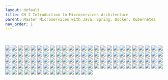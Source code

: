 ```yaml
---
layout: default
title: CH 1 Introduction to Microservices Architecture
parent: Master Microservices with Java, Spring, Docker, Kubernetes
nav_order: 1
---
```


<br>


![](/images/Master+Microservices+with+Spring,+Docker,+Kubernetes-page-001.jpg)
![](/images/Master+Microservices+with+Spring,+Docker,+Kubernetes-page-002.jpg)
![](/images/Master+Microservices+with+Spring,+Docker,+Kubernetes-page-003.jpg)
![](/images/Master+Microservices+with+Spring,+Docker,+Kubernetes-page-004.jpg)
![](/images/Master+Microservices+with+Spring,+Docker,+Kubernetes-page-005.jpg)
![](/images/Master+Microservices+with+Spring,+Docker,+Kubernetes-page-006.jpg)
![](/images/Master+Microservices+with+Spring,+Docker,+Kubernetes-page-007.jpg)
![](/images/Master+Microservices+with+Spring,+Docker,+Kubernetes-page-008.jpg)
![](/images/Master+Microservices+with+Spring,+Docker,+Kubernetes-page-009.jpg)
![](/images/Master+Microservices+with+Spring,+Docker,+Kubernetes-page-010.jpg)
![](/images/Master+Microservices+with+Spring,+Docker,+Kubernetes-page-011.jpg)
![](/images/Master+Microservices+with+Spring,+Docker,+Kubernetes-page-012.jpg)
![](/images/Master+Microservices+with+Spring,+Docker,+Kubernetes-page-013.jpg)
![](/images/Master+Microservices+with+Spring,+Docker,+Kubernetes-page-014.jpg)
![](/images/Master+Microservices+with+Spring,+Docker,+Kubernetes-page-015.jpg)
![](/images/Master+Microservices+with+Spring,+Docker,+Kubernetes-page-016.jpg)
![](/images/Master+Microservices+with+Spring,+Docker,+Kubernetes-page-017.jpg)
![](/images/Master+Microservices+with+Spring,+Docker,+Kubernetes-page-018.jpg)
![](/images/Master+Microservices+with+Spring,+Docker,+Kubernetes-page-019.jpg)
![](/images/Master+Microservices+with+Spring,+Docker,+Kubernetes-page-020.jpg)
![](/images/Master+Microservices+with+Spring,+Docker,+Kubernetes-page-021.jpg)
![](/images/Master+Microservices+with+Spring,+Docker,+Kubernetes-page-022.jpg)
![](/images/Master+Microservices+with+Spring,+Docker,+Kubernetes-page-023.jpg)
![](/images/Master+Microservices+with+Spring,+Docker,+Kubernetes-page-024.jpg)
![](/images/Master+Microservices+with+Spring,+Docker,+Kubernetes-page-025.jpg)
![](/images/Master+Microservices+with+Spring,+Docker,+Kubernetes-page-026.jpg)
![](/images/Master+Microservices+with+Spring,+Docker,+Kubernetes-page-027.jpg)
![](/images/Master+Microservices+with+Spring,+Docker,+Kubernetes-page-028.jpg)
![](/images/Master+Microservices+with+Spring,+Docker,+Kubernetes-page-029.jpg)
![](/images/Master+Microservices+with+Spring,+Docker,+Kubernetes-page-030.jpg)
![](/images/Master+Microservices+with+Spring,+Docker,+Kubernetes-page-031.jpg)
![](/images/Master+Microservices+with+Spring,+Docker,+Kubernetes-page-032.jpg)
![](/images/Master+Microservices+with+Spring,+Docker,+Kubernetes-page-033.jpg)
![](/images/Master+Microservices+with+Spring,+Docker,+Kubernetes-page-034.jpg)
![](/images/Master+Microservices+with+Spring,+Docker,+Kubernetes-page-035.jpg)
![](/images/Master+Microservices+with+Spring,+Docker,+Kubernetes-page-036.jpg)
![](/images/Master+Microservices+with+Spring,+Docker,+Kubernetes-page-037.jpg)
![](/images/Master+Microservices+with+Spring,+Docker,+Kubernetes-page-038.jpg)
![](/images/Master+Microservices+with+Spring,+Docker,+Kubernetes-page-039.jpg)
![](/images/Master+Microservices+with+Spring,+Docker,+Kubernetes-page-040.jpg)
![](/images/Master+Microservices+with+Spring,+Docker,+Kubernetes-page-041.jpg)
![](/images/Master+Microservices+with+Spring,+Docker,+Kubernetes-page-042.jpg)
![](/images/Master+Microservices+with+Spring,+Docker,+Kubernetes-page-043.jpg)
![](/images/Master+Microservices+with+Spring,+Docker,+Kubernetes-page-044.jpg)
![](/images/Master+Microservices+with+Spring,+Docker,+Kubernetes-page-045.jpg)
![](/images/Master+Microservices+with+Spring,+Docker,+Kubernetes-page-046.jpg)
![](/images/Master+Microservices+with+Spring,+Docker,+Kubernetes-page-047.jpg)
![](/images/Master+Microservices+with+Spring,+Docker,+Kubernetes-page-048.jpg)
![](/images/Master+Microservices+with+Spring,+Docker,+Kubernetes-page-049.jpg)
![](/images/Master+Microservices+with+Spring,+Docker,+Kubernetes-page-050.jpg)
![](/images/Master+Microservices+with+Spring,+Docker,+Kubernetes-page-051.jpg)
![](/images/Master+Microservices+with+Spring,+Docker,+Kubernetes-page-052.jpg)
![](/images/Master+Microservices+with+Spring,+Docker,+Kubernetes-page-053.jpg)
![](/images/Master+Microservices+with+Spring,+Docker,+Kubernetes-page-054.jpg)
![](/images/Master+Microservices+with+Spring,+Docker,+Kubernetes-page-055.jpg)
![](/images/Master+Microservices+with+Spring,+Docker,+Kubernetes-page-056.jpg)
![](/images/Master+Microservices+with+Spring,+Docker,+Kubernetes-page-057.jpg)
![](/images/Master+Microservices+with+Spring,+Docker,+Kubernetes-page-058.jpg)
![](/images/Master+Microservices+with+Spring,+Docker,+Kubernetes-page-059.jpg)
![](/images/Master+Microservices+with+Spring,+Docker,+Kubernetes-page-060.jpg)
![](/images/Master+Microservices+with+Spring,+Docker,+Kubernetes-page-061.jpg)
![](/images/Master+Microservices+with+Spring,+Docker,+Kubernetes-page-062.jpg)
![](/images/Master+Microservices+with+Spring,+Docker,+Kubernetes-page-063.jpg)
![](/images/Master+Microservices+with+Spring,+Docker,+Kubernetes-page-064.jpg)
![](/images/Master+Microservices+with+Spring,+Docker,+Kubernetes-page-065.jpg)
![](/images/Master+Microservices+with+Spring,+Docker,+Kubernetes-page-066.jpg)
![](/images/Master+Microservices+with+Spring,+Docker,+Kubernetes-page-067.jpg)
![](/images/Master+Microservices+with+Spring,+Docker,+Kubernetes-page-068.jpg)
![](/images/Master+Microservices+with+Spring,+Docker,+Kubernetes-page-069.jpg)
![](/images/Master+Microservices+with+Spring,+Docker,+Kubernetes-page-070.jpg)
![](/images/Master+Microservices+with+Spring,+Docker,+Kubernetes-page-071.jpg)
![](/images/Master+Microservices+with+Spring,+Docker,+Kubernetes-page-072.jpg)
![](/images/Master+Microservices+with+Spring,+Docker,+Kubernetes-page-073.jpg)
![](/images/Master+Microservices+with+Spring,+Docker,+Kubernetes-page-074.jpg)
![](/images/Master+Microservices+with+Spring,+Docker,+Kubernetes-page-075.jpg)
![](/images/Master+Microservices+with+Spring,+Docker,+Kubernetes-page-076.jpg)
![](/images/Master+Microservices+with+Spring,+Docker,+Kubernetes-page-077.jpg)
![](/images/Master+Microservices+with+Spring,+Docker,+Kubernetes-page-078.jpg)
![](/images/Master+Microservices+with+Spring,+Docker,+Kubernetes-page-079.jpg)
![](/images/Master+Microservices+with+Spring,+Docker,+Kubernetes-page-080.jpg)
![](/images/Master+Microservices+with+Spring,+Docker,+Kubernetes-page-081.jpg)
![](/images/Master+Microservices+with+Spring,+Docker,+Kubernetes-page-082.jpg)
![](/images/Master+Microservices+with+Spring,+Docker,+Kubernetes-page-083.jpg)
![](/images/Master+Microservices+with+Spring,+Docker,+Kubernetes-page-084.jpg)
![](/images/Master+Microservices+with+Spring,+Docker,+Kubernetes-page-085.jpg)
![](/images/Master+Microservices+with+Spring,+Docker,+Kubernetes-page-086.jpg)
![](/images/Master+Microservices+with+Spring,+Docker,+Kubernetes-page-087.jpg)
![](/images/Master+Microservices+with+Spring,+Docker,+Kubernetes-page-088.jpg)
![](/images/Master+Microservices+with+Spring,+Docker,+Kubernetes-page-089.jpg)
![](/images/Master+Microservices+with+Spring,+Docker,+Kubernetes-page-090.jpg)
![](/images/Master+Microservices+with+Spring,+Docker,+Kubernetes-page-091.jpg)
![](/images/Master+Microservices+with+Spring,+Docker,+Kubernetes-page-092.jpg)
![](/images/Master+Microservices+with+Spring,+Docker,+Kubernetes-page-093.jpg)
![](/images/Master+Microservices+with+Spring,+Docker,+Kubernetes-page-094.jpg)
![](/images/Master+Microservices+with+Spring,+Docker,+Kubernetes-page-095.jpg)
![](/images/Master+Microservices+with+Spring,+Docker,+Kubernetes-page-096.jpg)
![](/images/Master+Microservices+with+Spring,+Docker,+Kubernetes-page-097.jpg)
![](/images/Master+Microservices+with+Spring,+Docker,+Kubernetes-page-098.jpg)
![](/images/Master+Microservices+with+Spring,+Docker,+Kubernetes-page-099.jpg)
![](/images/Master+Microservices+with+Spring,+Docker,+Kubernetes-page-100.jpg)
![](/images/Master+Microservices+with+Spring,+Docker,+Kubernetes-page-101.jpg)
![](/images/Master+Microservices+with+Spring,+Docker,+Kubernetes-page-102.jpg)
![](/images/Master+Microservices+with+Spring,+Docker,+Kubernetes-page-103.jpg)
![](/images/Master+Microservices+with+Spring,+Docker,+Kubernetes-page-104.jpg)
![](/images/Master+Microservices+with+Spring,+Docker,+Kubernetes-page-105.jpg)
![](/images/Master+Microservices+with+Spring,+Docker,+Kubernetes-page-106.jpg)
![](/images/Master+Microservices+with+Spring,+Docker,+Kubernetes-page-107.jpg)
![](/images/Master+Microservices+with+Spring,+Docker,+Kubernetes-page-108.jpg)
![](/images/Master+Microservices+with+Spring,+Docker,+Kubernetes-page-109.jpg)
![](/images/Master+Microservices+with+Spring,+Docker,+Kubernetes-page-110.jpg)
![](/images/Master+Microservices+with+Spring,+Docker,+Kubernetes-page-111.jpg)
![](/images/Master+Microservices+with+Spring,+Docker,+Kubernetes-page-112.jpg)
![](/images/Master+Microservices+with+Spring,+Docker,+Kubernetes-page-113.jpg)
![](/images/Master+Microservices+with+Spring,+Docker,+Kubernetes-page-114.jpg)
